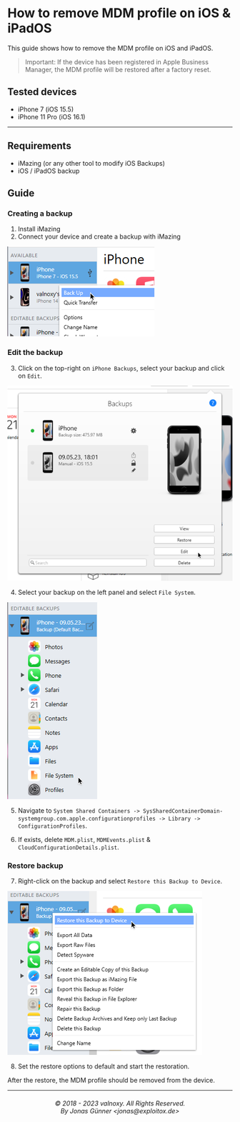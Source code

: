 # How to remove MDM profile on iOS & iPadOS

This guide shows how to remove the MDM profile on iOS and iPadOS. 
> Important: If the device has been registered in Apple Business Manager, the MDM profile will be restored after a factory reset. 

## Tested devices
- iPhone 7 (iOS 15.5)
- iPhone 11 Pro (iOS 16.1)

---

## Requirements
- iMazing (or any other tool to modify iOS Backups)
- iOS / iPadOS backup

## Guide
### Creating a backup
1. Install iMazing
2. Connect your device and create a backup with iMazing

![iMazing creating a backup](assets/Step1.png)

### Edit the backup
3. Click on the top-right on ```iPhone Backups```, select your backup and click on ```Edit```.

![iMazing iPhone Backup list](assets/Step2.png)

4. Select your backup on the left panel and select ```File System```.

![iMazing iPhone List](assets/Step3.png)

5. Navigate to ```System Shared Containers -> SysSharedContainerDomain-systemgroup.com.apple.configurationprofiles -> Library -> ConfigurationProfiles```.

6. If exists, delete ```MDM.plist```, ```MDMEvents.plist``` & ```CloudConfigurationDetails.plist```.

### Restore backup
7. Right-click on the backup and select ```Restore this Backup to Device```.

![iMazing Restore backup](assets/Step5.png)

8. Set the restore options to default and start the restoration.


After the restore, the MDM profile should be removed from the device.

<hr>
<h6 align="center">© 2018 - 2023 valnoxy. All Rights Reserved. 
<br>
By Jonas Günner &lt;jonas@exploitox.de&gt;</h6>
